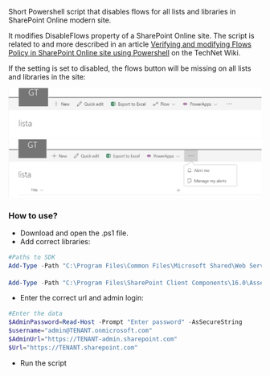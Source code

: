 Short Powershell script that disables flows for all lists and libraries in SharePoint Online modern site.

It modifies DisableFlows property of a SharePoint Online site. The script is related to and more described in an article [Verifying and modifying Flows Policy in SharePoint Online site using Powershell](https://social.technet.microsoft.com/wiki/contents/articles/39331.sharepoint-online-verifying-and-modifying-flows-policy-in-site-using-powershell.aspx) on the TechNet Wiki.



If the setting is set to disabled, the flows button will be missing on all lists and libraries in the site:

<img src="../Disable Flows in all lists on SharePoint site/NoFlows3.PNG">
<img src="../Disable Flows in all lists on SharePoint site/NoFlows.PNG">

### How to use?
- Download and open the .ps1 file.
- Add correct libraries:

```PowerShell
#Paths to SDK 
Add-Type -Path "C:\Program Files\Common Files\Microsoft Shared\Web Server Extensions\16\ISAPI\Microsoft.SharePoint.Client.dll" 
 
Add-Type -Path "C:\Program Files\SharePoint Client Components\16.0\Assemblies\Microsoft.Online.SharePoint.Client.Tenant.dll" 
``` 
- Enter the correct url and admin login: 
```PowerShell
#Enter the data 
$AdminPassword=Read-Host -Prompt "Enter password" -AsSecureString 
$username="admin@TENANT.onmicrosoft.com" 
$AdminUrl="https://TENANT-admin.sharepoint.com" 
$Url="https://TENANT.sharepoint.com"
``` 
-  Run the script
 

 
